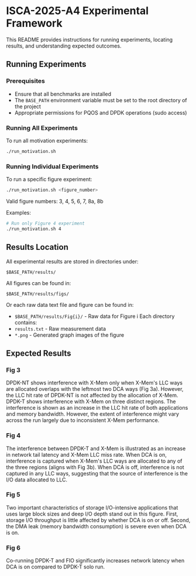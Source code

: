 # ISCA-2025-A4 Experimental Framework

This README provides instructions for running experiments, locating results, and understanding expected outcomes.

## Running Experiments

### Prerequisites
- Ensure that all benchmarks are installed
- The `BASE_PATH` environment variable must be set to the root directory of the project
- Appropriate permissions for PQOS and DPDK operations (sudo access)

### Running All Experiments
To run all motivation experiments:
```bash
./run_motivation.sh
```

### Running Individual Experiments
To run a specific figure experiment:
```bash
./run_motivation.sh <figure_number>
```

Valid figure numbers: 3, 4, 5, 6, 7, 8a, 8b

Examples:
```bash
# Run only Figure 4 experiment
./run_motivation.sh 4
```

## Results Location

All experimental results are stored in directories under:
```
$BASE_PATH/results/
```

All figures can be found in:
```
$BASE_PATH/results/figs/
```

Or each raw data text file and figure can be found in:
- `$BASE_PATH/results/Fig{i}/` - Raw data for Figure i
Each directory contains:
- `results.txt` - Raw measurement data
- `*.png` - Generated graph images of the figure

## Expected Results

### Fig 3
DPDK-NT shows interference with X-Mem only when X-Mem's LLC ways are allocated overlaps with the leftmost two DCA ways (Fig 3a). However, the LLC hit rate of DPDK-NT is not affected by the allocation of X-Mem. DPDK-T shows interference with X-Mem on three distinct regions. The interference is shown as an increase in the LLC hit rate of both applications and memory bandwidth. However, the extent of interference might vary across the run largely due to inconsistent X-Mem performance.

### Fig 4
The interference between DPDK-T and X-Mem is illustrated as an increase in network tail latency and X-Mem LLC miss rate. When DCA is on, interference is captured when X-Mem's LLC ways are allocated to any of the three regions (aligns with Fig 3b). When DCA is off, interference is not captured in any LLC ways, suggesting that the source of interference is the I/O data allocated to LLC.

### Fig 5
Two important characteristics of storage I/O-intensive applications that uses large block sizes and deep I/O depth stand out in this figure. First, storage I/O throughput is little affected by whether DCA is on or off. Second, the DMA leak (memory bandwidth consumption) is severe even when DCA is on.

### Fig 6
Co-running DPDK-T and FIO significantly increases network latency when DCA is on compared to DPDK-T solo run.